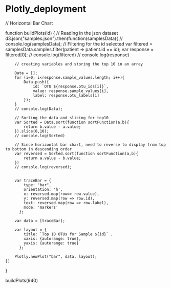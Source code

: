 # Plotly_deployment

// Horizontal Bar Chart

function buildPlots(id) {
    // Reading in the json dataset
    d3.json("samples.json").then(function(samplesData){
        // console.log(samplesData);
        // Filtering for the id selected
        var filtered = samplesData.samples.filter(patient => patient.id == id);
        var response = filtered[0];
        // console.log(filtered)
        // console.log(response)

        // creating variables and storing the top 10 in an array

        Data = [];
        for (i=0; i<response.sample_values.length; i++){
            Data.push({
                id: `OTU ${response.otu_ids[i]}`,
                value: response.sample_values[i],
                label: response.otu_labels[i]
            });
        }
        // console.log(Data);

        // Sorting the data and slicing for top10
        var Sorted = Data.sort(function sortFunction(a,b){
            return b.value - a.value;
        }).slice(0,10);
        // console.log(Sorted)

        // Since horizontal bar chart, need to reverse to display from top to bottom in descending order
        var reversed = Sorted.sort(function sortFunction(a,b){
            return a.value - b.value;
        })
        // console.log(reversed);

    
        var traceBar = {
            type: "bar",
            orientation: 'h',
            x: reversed.map(row=> row.value),
            y: reversed.map(row => row.id),
            text: reversed.map(row => row.label),
            mode: 'markers'
          };
          
        var data = [traceBar];
          
        var layout = {
            title: `Top 10 OTUs for Sample ${id}` ,
            xaxis: {autorange: true},
            yaxis: {autorange: true}
          };
          
        Plotly.newPlot("bar", data, layout);
    })
}

buildPlots(940)